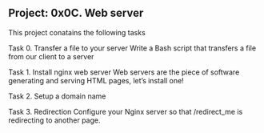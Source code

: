 Project: 0x0C. Web server
----------------------------------------------
This project conatains the following tasks

Task 0. Transfer a file to your server
Write a Bash script that transfers a file from our client to a server

Task 1. Install nginx web server
Web servers are the piece of software generating and serving HTML pages, let’s install one!

Task 2. Setup a domain name


Task 3. Redirection
Configure your Nginx server so that /redirect_me is redirecting to another page.
